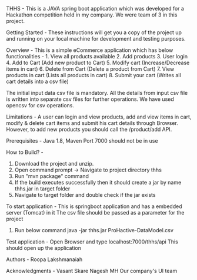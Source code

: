 THHS - 
This is a JAVA spring boot application which was developed for a Hackathon competition held in my company. We were team of 3 in this project.

Getting Started - 
These instructions will get you a copy of the project up and running on your local machine for development and testing purposes.

Overview - 
This is a simple eCommerce application which has below functionalities -
	1. View all products available
	2. Add products
	3. User login
	4. Add to Cart (Add new product to Cart)
	5. Modify cart (Increase/Decrease items in cart)
	6. Delete from Cart (Delete a product from Cart)
	7. View products in cart (Lists all products in cart)
	8. Submit your cart (Writes all cart details into a csv file)
	
The initial input data csv file is mandatory. All the details from input csv file is written into separate csv files for further operations.
We have used opencsv for csv operations.

Limitations -
A user can login and view products, add and view items in cart, modify & delete cart items and submit his cart details through Browser.
However, to add new products you should call the /product/add API.

Prerequisites - 
Java 1.8, Maven
Port 7000 should not be in use

How to Build? -
1. Download the project and unzip.
2. Open command prompt -> Navigate to project directory thhs
3. Run "mvn package" command
4. If the build executes successfully then it should create a jar by name thhs<version>.jar in target folder
5. Navigate to target folder and double check if the jar exists

To start application - 
This is springboot application and has a embedded server (Tomcat) in it
The csv file should be passed as a parameter for the project

1. Run below command
	java -jar thhs<version>.jar ProHactive-DataModel.csv

Test application - 
Open Browser and type localhost:7000/thhs/api
This should open up the application

Authors - 
Roopa Lakshmanaiah

Acknowledgments - 
Vasant Skare
Nagesh MH
Our company's UI team
